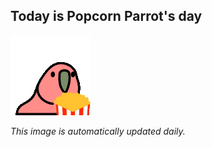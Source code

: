 ## Today is Popcorn Parrot's day

![An animated GIF of a parrot, probably multi-colored](https://raw.githubusercontent.com/jmhobbs/cultofthepartyparrot.com/master/parrots/hd/popcornparrot.gif)

*This image is automatically updated daily.*
